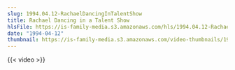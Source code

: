 ```yaml
---
slug: 1994.04.12-RachaelDancingInTalentShow
title: Rachael Dancing in a Talent Show
hlsFile: https://is-family-media.s3.amazonaws.com/hls/1994.04.12-RachaelDancingInTalentShow/1994.04.12-RachaelDancingInTalentShow.m3u8
date: "1994-04-12"
thumbnail: https://is-family-media.s3.amazonaws.com/video-thumbnails/1994.04.12-RachaelDancingInTalentShow.png
---
```

{{< video >}}
